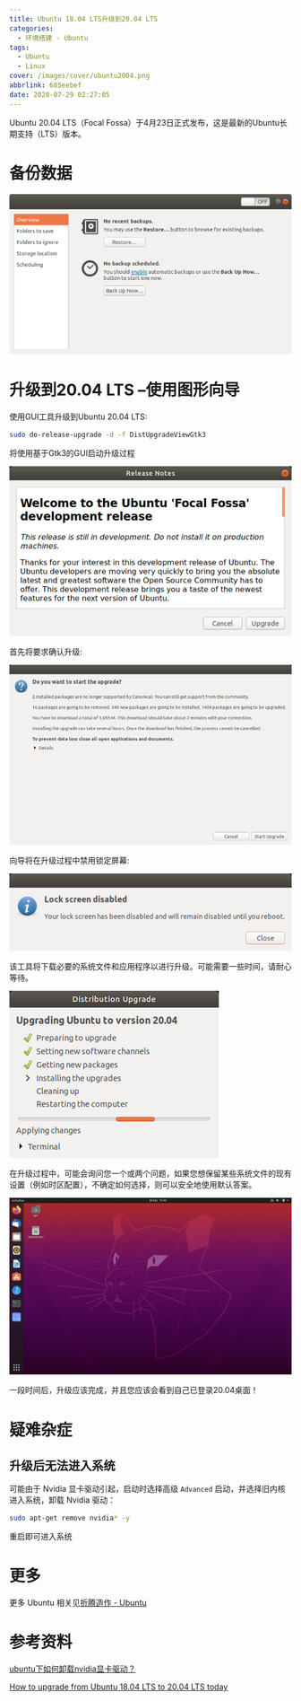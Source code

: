 ```yaml
---
title: Ubuntu 18.04 LTS升级到20.04 LTS
categories:
  - 环境搭建 - Ubuntu
tags:
  - Ubuntu
  - Linux
cover: /images/cover/ubuntu2004.png
abbrlink: 685eebef
date: 2020-07-29 02:27:05
---
```



Ubuntu 20.04 LTS（Focal Fossa）于4月23日正式发布，这是最新的Ubuntu长期支持（LTS）版本。

# 备份数据

![Ubuntu备份工具界面](/images/Ubuntu-18-04-LTS升级到20-04-LTS/2020-07-28-11-47-33.png)

# 升级到20.04 LTS –使用图形向导

使用GUI工具升级到Ubuntu 20.04 LTS:

```bash
sudo do-release-upgrade -d -f DistUpgradeViewGtk3
```

将使用基于Gtk3的GUI启动升级过程

![提示](/images/Ubuntu-18-04-LTS升级到20-04-LTS/2020-07-29-02-13-36.png)

首先将要求确认升级:

![确认升级](/images/Ubuntu-18-04-LTS升级到20-04-LTS/2020-07-29-02-14-46.png)

向导将在升级过程中禁用锁定屏幕:

![](/images/Ubuntu-18-04-LTS升级到20-04-LTS/2020-07-29-02-15-38.png)

该工具将下载必要的系统文件和应用程序以进行升级。可能需要一些时间，请耐心等待。

![下载文件](/images/Ubuntu-18-04-LTS升级到20-04-LTS/2020-07-29-02-16-08.png)

在升级过程中，可能会询问您一个或两个问题，如果您想保留某些系统文件的现有设置（例如时区配置），不确定如何选择，则可以安全地使用默认答案。

![](/images/Ubuntu-18-04-LTS升级到20-04-LTS/2020-07-29-02-20-05.png)

一段时间后，升级应该完成，并且您应该会看到自己已登录20.04桌面！

# 疑难杂症

## 升级后无法进入系统

可能由于 Nvidia 显卡驱动引起，启动时选择高级 `Advanced` 启动，并选择旧内核进入系统，卸载 Nvidia 驱动：

```bash
sudo apt-get remove nvidia* -y
```

重启即可进入系统

# 更多

更多 Ubuntu 相关见[折腾造作 - Ubuntu](/categories/折腾造作-Ubuntu/)

# 参考资料

[ubuntu下如何卸载nvidia显卡驱动？](https://www.cnblogs.com/dakewei/p/10902899.html)

[How to upgrade from Ubuntu 18.04 LTS to 20.04 LTS today](https://ubuntu.com/blog/how-to-upgrade-from-ubuntu-18-04-lts-to-20-04-lts-today)